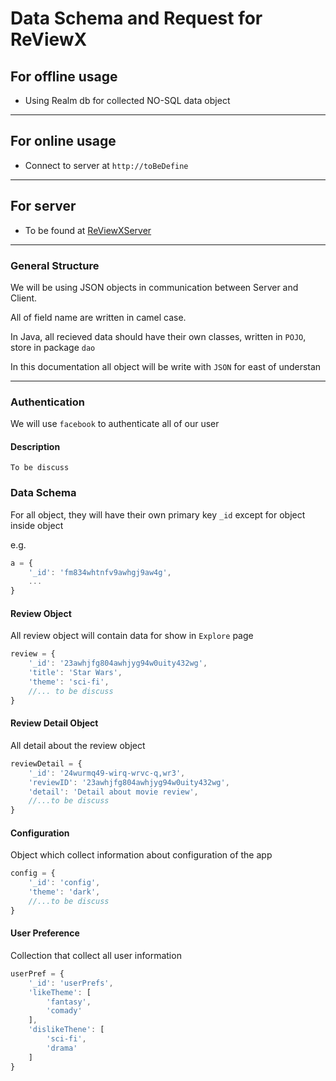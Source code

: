 # Data Schema and Request for ReViewX

## For offline usage
- Using Realm db for collected NO-SQL data object
***

## For online usage
- Connect to server at `http://toBeDefine`
***

## For server
- To be found at [ReViewXServer](https://github.com/chutipon29301/ReViewXServer)
***

### General Structure
We will be using JSON objects in communication between Server and Client.

All of field name are written in camel case.

In Java, all recieved data should have their own classes, written in `POJO`, store in package `dao`

In this documentation all object will be write with `JSON` for east of understan
***

### Authentication
We will use `facebook` to authenticate all of our user
#### Description
    To be discuss

### Data Schema
For all object, they will have their own primary key `_id` except for object inside object

e.g.
```javascript
a = {
    '_id': 'fm834whtnfv9awhgj9aw4g',
    ...
}
```

#### Review Object
All review object will contain data for show in `Explore` page

```javascript
review = {
    '_id': '23awhjfg804awhjyg94w0uity432wg',
    'title': 'Star Wars',
    'theme': 'sci-fi',
    //... to be discuss
}
```

#### Review Detail Object
All detail about the review object
```javascript
reviewDetail = {
    '_id': '24wurmq49-wirq-wrvc-q,wr3',
    'reviewID': '23awhjfg804awhjyg94w0uity432wg',
    'detail': 'Detail about movie review',
    //...to be discuss
}
```

#### Configuration
Object which collect information about configuration of the app
```javascript
config = {
    '_id': 'config',
    'theme': 'dark',
    //...to be discuss
}
```

#### User Preference
Collection that collect all user information
```javascript
userPref = {
    '_id': 'userPrefs',
    'likeTheme': [
        'fantasy',
        'comady'
    ],
    'dislikeThene': [
        'sci-fi',
        'drama'
    ]
}
```